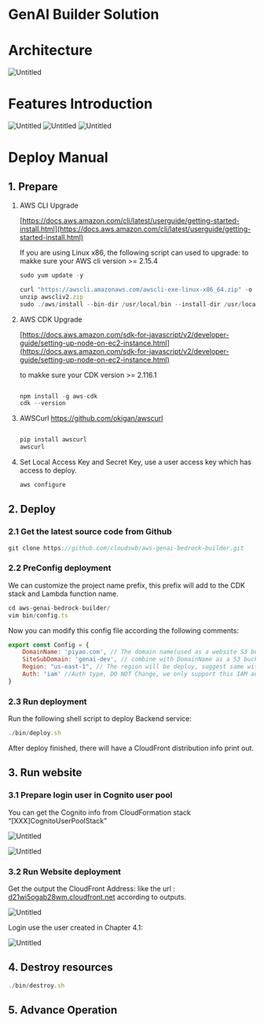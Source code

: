 # GenAI Builder Solution

# Architecture

![Untitled](readmefiles/Untitled.png)

# Features Introduction

![Untitled](readmefiles/snapshot1.gif)
![Untitled](readmefiles/snapshot2.gif)
![Untitled](readmefiles/snapshot3.gif)

# Deploy Manual

## 1. Prepare

1. AWS CLI Upgrade
    
    [https://docs.aws.amazon.com/cli/latest/userguide/getting-started-install.html](https://docs.aws.amazon.com/cli/latest/userguide/getting-started-install.html)

    If you are using Linux x86, the following script can used to upgrade:
    to makke sure your AWS cli version >= 2.15.4
    ```jsx
    sudo yum update -y
    
    curl "https://awscli.amazonaws.com/awscli-exe-linux-x86_64.zip" -o "awscliv2.zip"
    unzip awscliv2.zip
    sudo ./aws/install --bin-dir /usr/local/bin --install-dir /usr/local/aws-cli --update
    ```
2. AWS CDK Upgrade
    
    [https://docs.aws.amazon.com/sdk-for-javascript/v2/developer-guide/setting-up-node-on-ec2-instance.html](https://docs.aws.amazon.com/sdk-for-javascript/v2/developer-guide/setting-up-node-on-ec2-instance.html)

    to makke sure your CDK version >= 2.116.1
    
    ```jsx
    
    npm install -g aws-cdk
    cdk --version
    ```
3.  AWSCurl
    https://github.com/okigan/awscurl

    ```jsx
    
    pip install awscurl
    awscurl
    ```

4. Set Local Access Key and Secret Key, use a user access key which has access to deploy.
    
    ```jsx
    aws configure
    ```
    


## 2. Deploy

### 2.1 Get the latest source code from Github

```jsx
git clone https://github.com/cloudswb/aws-genai-bedrock-builder.git
```

### 2.2 PreConfig deployment

We can customize the project name prefix, this prefix will add to the CDK stack and Lambda function name.

```jsx
cd aws-genai-bedrock-builder/
vim bin/config.ts
```

Now you can modify this config file according the following comments:

```jsx
export const Config = {
    DomainName: 'piyao.com', // The domain name(used as a website S3 bucket with SiteSubDomain
    SiteSubDomain: 'genai-dev', // combine with DomainName as a S3 bucket name
    Region: "us-east-1", // The region will be deploy, suggest same with aws cli credentional setting.
    Auth: 'iam' //Auth type, DO NOT Change, we only support this IAM auth type currently.
}
```

### 2.3 Run deployment

Run the following shell script to deploy Backend service:

```jsx
./bin/deploy.sh
```

After deploy finished, there will have a CloudFront distribution info print out.


## 3. Run website

### 3.1 Prepare login user in Cognito user pool

You can get the Cognito info from CloudFormation stack “[XXX]CognitoUserPoolStack”

![Untitled](readmefiles/Untitled%204.png)

![Untitled](readmefiles/Untitled%205.png)



### 3.2 Run Website deployment

Get the output the CloudFront Address: like the url : [d21wi5ogab28wm.cloudfront.net](http://d21wi5ogab28wm.cloudfront.net/) according to outputs.

![Untitled](readmefiles/Untitled%207.png)

Login use the user created in Chapter 4.1:

![Untitled](readmefiles/Untitled%208.png)



## 4. Destroy resources
```jsx
./bin/destroy.sh 
```

## 5. Advance Operation

<!-- ### 5.1 Change the project name to deploy multiple  -->